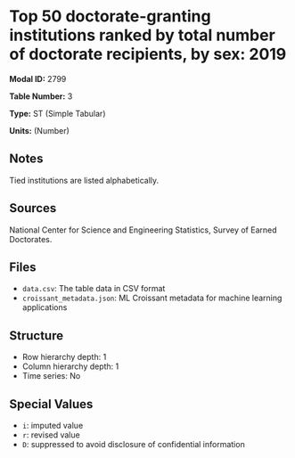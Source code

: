 # Top 50 doctorate-granting institutions ranked by total number of doctorate recipients, by sex: 2019

**Modal ID:** 2799

**Table Number:** 3

**Type:** ST (Simple Tabular)

**Units:** (Number)

## Notes

Tied institutions are listed alphabetically.

## Sources

National Center for Science and Engineering Statistics, Survey of Earned Doctorates.

## Files

- `data.csv`: The table data in CSV format
- `croissant_metadata.json`: ML Croissant metadata for machine learning applications

## Structure

- Row hierarchy depth: 1
- Column hierarchy depth: 1
- Time series: No

## Special Values

- `i`: imputed value
- `r`: revised value
- `D`: suppressed to avoid disclosure of confidential information
